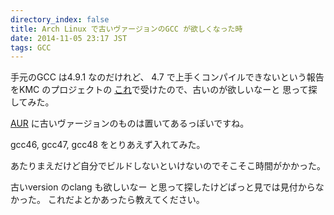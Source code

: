```yaml
---
directory_index: false
title: Arch Linux で古いヴァージョンのGCC が欲しくなった時
date: 2014-11-05 23:17 JST
tags: GCC
---
```


手元のGCC は4.9.1 なのだけれど、
4.7 で上手くコンパイルできないという報告をKMC のプロジェクトの
[これ](https://github.com/kmc-jp/Klang)で受けたので、古いのが欲しいなーと
思って探してみた。

[AUR](https://aur.archlinux.org/) に古いヴァージョンのものは置いてあるっぽいですね。

gcc46, gcc47, gcc48 をとりあえず入れてみた。

あたりまえだけど自分でビルドしないといけないのでそこそこ時間がかかった。

古いversion のclang も欲しいなー と思って探したけどぱっと見では見付からなかった。
これだよとかあったら教えてください。
